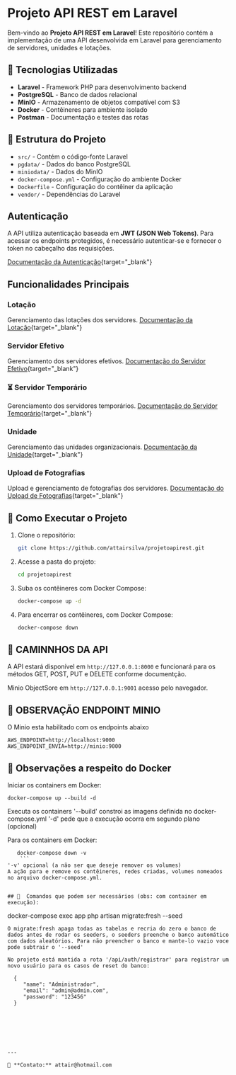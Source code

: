 # Projeto API REST em Laravel

Bem-vindo ao **Projeto API REST em Laravel**! Este repositório contém a implementação de uma API desenvolvida em Laravel para gerenciamento de servidores, unidades e lotações.

## 📌 Tecnologias Utilizadas

- **Laravel** - Framework PHP para desenvolvimento backend
- **PostgreSQL** - Banco de dados relacional
- **MinIO** - Armazenamento de objetos compatível com S3
- **Docker** - Contêineres para ambiente isolado
- **Postman** - Documentação e testes das rotas

## 📂 Estrutura do Projeto

- `src/` - Contém o código-fonte Laravel
- `pgdata/` - Dados do banco PostgreSQL
- `miniodata/` - Dados do MinIO
- `docker-compose.yml` - Configuração do ambiente Docker
- `Dockerfile` - Configuração do contêiner da aplicação
- `vendor/` - Dependências do Laravel
##  Autenticação

A API utiliza autenticação baseada em **JWT (JSON Web Tokens)**. Para acessar os endpoints protegidos, é necessário autenticar-se e fornecer o token no cabeçalho das requisições.

[ Documentação da Autenticação](https://documenter.getpostman.com/view/41683423/2sB2cRC4R4){target="_blank"}

##  Funcionalidades Principais

###  Lotação
Gerenciamento das lotações dos servidores.
[ Documentação da Lotação](https://documenter.getpostman.com/view/41683423/2sB2cRC4R5){target="_blank"}

###  Servidor Efetivo
Gerenciamento dos servidores efetivos.
[ Documentação do Servidor Efetivo](https://documenter.getpostman.com/view/41683423/2sB2cRC4VM){target="_blank"}

### ⏳ Servidor Temporário
Gerenciamento dos servidores temporários.
[ Documentação do Servidor Temporário](https://documenter.getpostman.com/view/41683423/2sB2cRC4VN){target="_blank"}

###  Unidade
Gerenciamento das unidades organizacionais.
[ Documentação da Unidade](https://documenter.getpostman.com/view/41683423/2sB2cRC4VQ){target="_blank"}

###  Upload de Fotografias
Upload e gerenciamento de fotografias dos servidores.
[ Documentação do Upload de Fotografias](https://documenter.getpostman.com/view/41683423/2sB2cRC4VS){target="_blank"}

## 🚀 Como Executar o Projeto

1. Clone o repositório:
   ```sh
   git clone https://github.com/attairsilva/projetoapirest.git
   ```

2. Acesse a pasta do projeto:
   ```sh
   cd projetoapirest
   ```

3. Suba os contêineres com Docker Compose:
   ```sh
   docker-compose up -d
   ```

4. Para encerrar os contêineres, com Docker Compose:
   ```sh
   docker-compose down
   ```


## 🚀 CAMINNHOS DA API

   A API estará disponível em `http://127.0.0.1:8000` e funcionará para os métodos GET, POST, PUT e DELETE conforme documentção.

   Minio ObjectSore em `http://127.0.0.1:9001` acesso pelo navegador.


## 🚀 OBSERVAÇÃO ENDPOINT MINIO

   O Minio esta habilitado com os endpoints abaixo

   ```
   AWS_ENDPOINT=http://localhost:9000
   AWS_ENDPOINT_ENVIA=http://minio:9000
   ```

## 🚀 Observações a respeito do Docker

   Iniciar os containers em Docker:

   ```  
   docker-compose up --build -d 
   ``` 
   Executa os containers
   '--build' constroi as imagens definida no docker-compose.yml
   '-d' pede que a execução ocorra em segundo plano (opcional)

   Para os containers em Docker:
   ```   
      docker-compose down -v     
       ``` 
   '-v' opcional (a não ser que deseje remover os volumes)
   A ação para e remove os contêineres, redes criadas, volumes nomeados no arquivo docker-compose.yml.


## 🚀  Comandos que podem ser necessários (obs: com container em execução):

   ``` 
   docker-compose exec app php artisan migrate:fresh --seed 
   ```
   O migrate:fresh apaga todas as tabelas e recria do zero o banco de dados antes de rodar os seeders, o seeders preenche o banco automático com dados aleatórios. Para não preencher o banco e mante-lo vazio voce pode subtrair o '--seed'

   No projeto está mantida a rota '/api/auth/registrar' para registrar um novo usuário para os casos de reset do banco:

   ```
      {
         "name": "Administrador",
         "email": "admin@admin.com",
         "password": "123456"
      } 
   ```

  




---

📧 **Contato:** attair@hotmail.com